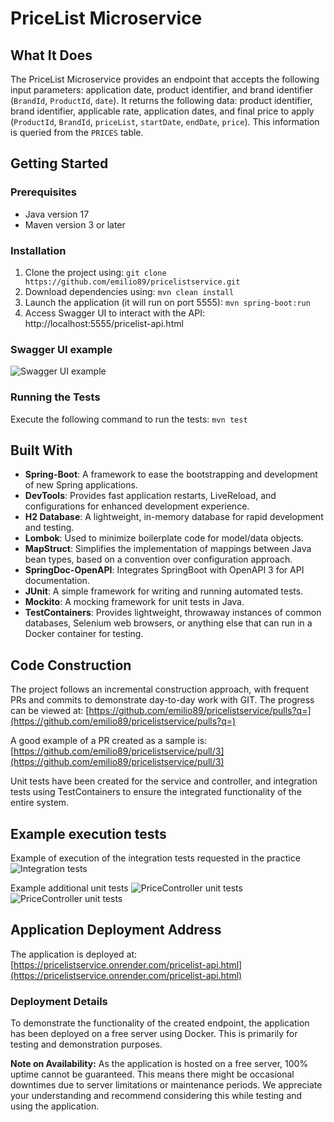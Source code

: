 # PriceList Microservice

## What It Does
The PriceList Microservice provides an endpoint that accepts the following input parameters: application date, product identifier, and brand identifier (`BrandId`, `ProductId`, `date`). It returns the following data: product identifier, brand identifier, applicable rate, application dates, and final price to apply (`ProductId`, `BrandId`, `priceList`, `startDate`, `endDate`, `price`). This information is queried from the `PRICES` table.

## Getting Started

### Prerequisites
- Java version 17
- Maven version 3 or later

### Installation
1. Clone the project using:
   ```git clone https://github.com/emilio89/pricelistservice.git```
2. Download dependencies using:
   ```mvn clean install```
3. Launch the application (it will run on port 5555):
   ```mvn spring-boot:run```
4. Access Swagger UI to interact with the API:
   http://localhost:5555/pricelist-api.html

### Swagger UI example

![Swagger UI example](docs/images/swagger.png)


### Running the Tests
Execute the following command to run the tests:
```mvn test```

## Built With
- **Spring-Boot**: A framework to ease the bootstrapping and development of new Spring applications.
- **DevTools**: Provides fast application restarts, LiveReload, and configurations for enhanced development experience.
- **H2 Database**: A lightweight, in-memory database for rapid development and testing.
- **Lombok**: Used to minimize boilerplate code for model/data objects.
- **MapStruct**: Simplifies the implementation of mappings between Java bean types, based on a convention over configuration approach.
- **SpringDoc-OpenAPI**: Integrates SpringBoot with OpenAPI 3 for API documentation.
- **JUnit**: A simple framework for writing and running automated tests.
- **Mockito**: A mocking framework for unit tests in Java.
- **TestContainers**: Provides lightweight, throwaway instances of common databases, Selenium web browsers, or anything else that can run in a Docker container for testing.

## Code Construction
The project follows an incremental construction approach, with frequent PRs and commits to demonstrate day-to-day work with GIT. The progress can be viewed at:
[https://github.com/emilio89/pricelistservice/pulls?q=](https://github.com/emilio89/pricelistservice/pulls?q=)

A good example of a PR created as a sample is:
[https://github.com/emilio89/pricelistservice/pull/3](https://github.com/emilio89/pricelistservice/pull/3)

Unit tests have been created for the service and controller, and integration tests using TestContainers to ensure the integrated functionality of the entire system.

## Example execution tests
Example of execution of the integration tests requested in the practice 
![Integration tests](docs/images/exampleTest.png)

Example additional unit tests
![PriceController unit tests](docs/images/PriceControllerTest.png)
![PriceController unit tests](docs/images/PriceServiceImplTest.png)


## Application Deployment Address

The application is deployed at: [https://pricelistservice.onrender.com/pricelist-api.html](https://pricelistservice.onrender.com/pricelist-api.html)

### Deployment Details

To demonstrate the functionality of the created endpoint, the application has been deployed on a free server using Docker. This is primarily for testing and demonstration purposes.

**Note on Availability:**
As the application is hosted on a free server, 100% uptime cannot be guaranteed. This means there might be occasional downtimes due to server limitations or maintenance periods. We appreciate your understanding and recommend considering this while testing and using the application.
